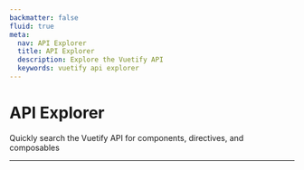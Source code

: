 ```yaml
---
backmatter: false
fluid: true
meta:
  nav: API Explorer
  title: API Explorer
  description: Explore the Vuetify API
  keywords: vuetify api explorer
---
```


# API Explorer

Quickly search the Vuetify API for components, directives, and composables

----

<PromotedEntry />

<DocExplorer />
